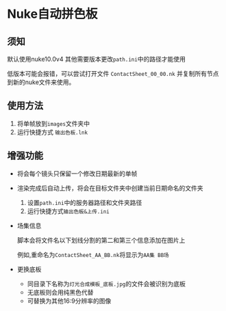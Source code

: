 # Nuke自动拼色板

## 须知

默认使用nuke10.0v4 其他需要版本更改`path.ini`中的路径才能使用

低版本可能会报错，可以尝试打开文件 `ContactSheet_00_00.nk` 并复制所有节点到新的nuke文件来使用。

## 使用方法

1. 将单帧放到`images`文件夹中
2. 运行快捷方式 `输出色板.lnk`

## 增强功能

* 将会每个镜头只保留一个修改日期最新的单帧

* 渲染完成后自动上传，将会在目标文件夹中创建当前日期命名的文件夹

     1. 设置`path.ini`中的服务器路径和文件夹路径
     2. 运行快捷方式`输出色板&上传.ini`

* 场集信息

     脚本会将文件名以下划线分割的第二和第三个信息添加在图片上

     例如,重命名为`ContactSheet_AA_BB.nk`将显示为`AA集 BB场`

* 更换底板

   * 同目录下名称为`灯光合成模板_底板.jpg`的文件会被识别为底板
   * 无底板则会用纯黑色代替
   * 可替换为其他16:9分辨率的图像
